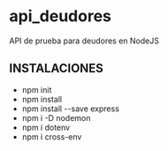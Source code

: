 # api_deudores
API de prueba para deudores en NodeJS


## INSTALACIONES
* npm init
* npm install 
* npm install --save express
* npm i -D nodemon
* npm i dotenv
* npm i cross-env


